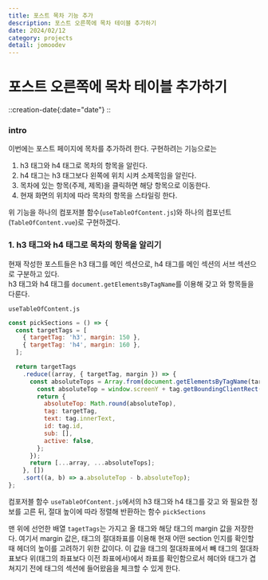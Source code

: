 ```yaml
---
title: 포스트 목차 기능 추가
description: 포스트 오른쪽에 목차 테이블 추가하기
date: 2024/02/12
category: projects
detail: jomoodev
---
```


# 포스트 오른쪽에 목차 테이블 추가하기
::creation-date{:date="date"}
::

### intro
이번에는 포스트 페이지에 목차를 추가하려 한다. 구현하려는 기능으로는
1. h3 태그와 h4 태그로 목차의 항목을 알린다.
2. h4 태그는 h3 태그보다 왼쪽에 위치 시켜 소제목임을 알린다.  
3. 목차에 있는 항목(주제, 제목)을 클릭하면 해당 항목으로 이동한다.
4. 현재 화면의 위치에 따라 목차의 항목을 스타일링 한다.  

위 기능을 하나의 컴포저블 함수(`useTableOfContent.js`)와 하나의 컴포넌트(`TableOfContent.vue`)로 구현하겠다.

### 1. h3 태그와 h4 태그로 목차의 항목을 알리기
현재 작성한 포스트들은 h3 태그를 메인 섹션으로, h4 태그를 메인 섹션의 서브 섹션으로 구분하고 있다.  
h3 태그와 h4 태그를 `document.getElementsByTagName`를 이용해 갖고 와 항목들을 다룬다.

`useTableOfContent.js`
```js
const pickSections = () => {
  const targetTags = [
    { targetTag: 'h3', margin: 150 },
    { targetTag: 'h4', margin: 160 },
  ];

  return targetTags
    .reduce((array, { targetTag, margin }) => {
      const absoluteTops = Array.from(document.getElementsByTagName(targetTag)).map((tag) => {
        const absoluteTop = window.screenY + tag.getBoundingClientRect().top - margin;
        return {
          absoluteTop: Math.round(absoluteTop),
          tag: targetTag,
          text: tag.innerText,
          id: tag.id,
          sub: [],
          active: false,
        };
      });
      return [...array, ...absoluteTops];
    }, [])
    .sort((a, b) => a.absoluteTop - b.absoluteTop);
};
```

컴포저블 함수 `useTableOfContent.js`에서의 h3 태그와 h4 태그를 갖고 와 필요한 정보를 고른 뒤, 절대 높이에 따라 정렬해 반환하는 함수 `pickSections`  

맨 위에 선언한 배열 `tagetTags`는 가지고 올 태그와 해당 태그의 margin 값을 저장한다. 여기서 margin 값은, 태그의 절대좌표를 이용해 현재 어떤 section 인지를 확인할 때 헤더의 높이를 고려하기 위한 값이다. 이 값을 태그의 절대좌표에서 빼 태그의 절대좌표보다 위(태그의 좌표보다 이전 좌표에서)에서 좌표를 확인함으로서 헤더와 태그가 겹쳐지기 전에 태그의 섹션에 들어왔음을 체크할 수 있게 한다.  


